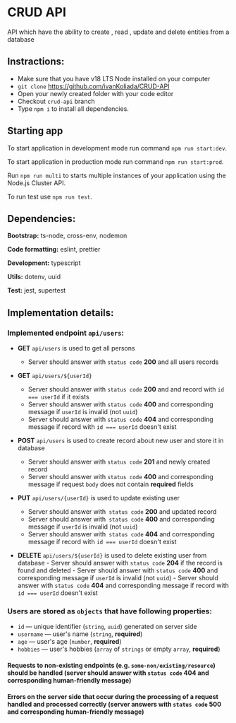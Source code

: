 # CRUD API

API which have the ability to create , read , update and delete entities from a database


## Instractions:

- Make sure that you have v18 LTS Node installed on your computer
- `git clone` https://github.com/ivanKoliada/CRUD-API
- Open your newly created folder with your code editor
- Checkout `crud-api` branch
- Type `npm i` to install all dependencies.
## Starting app

To start application in development mode run command `npm run start:dev`.

To start application in production mode run command `npm run start:prod`. 

Run `npm run multi` to starts multiple instances of your application using the Node.js Cluster API.

To run test use `npm run test`.

## Dependencies:

**Bootstrap:** ts-node, cross-env, nodemon

**Code formatting:** eslint, prettier

**Development:** typescript

**Utils:** dotenv, uuid

**Test:** jest, supertest

## Implementation details:

### Implemented endpoint `api/users`:
- **GET** `api/users` is used to get all persons
    - Server should answer with `status code` **200** and all users records

- **GET** `api/users/${userId}` 
    - Server should answer with `status code` **200** and and record with `id === userId` if it exists
    - Server should answer with `status code` **400** and corresponding message if `userId` is invalid (not `uuid`)
    - Server should answer with `status code` **404** and corresponding message if record with `id === userId` doesn't exist

- **POST** `api/users` is used to create record about new user and store it in database
    - Server should answer with `status code` **201** and newly created record
    - Server should answer with `status code` **400** and corresponding message if request `body` does not contain **required** fields

- **PUT** `api/users/{userId}` is used to update existing user
    - Server should answer with` status code` **200** and updated record
    - Server should answer with` status code` **400** and corresponding message if `userId` is invalid (not `uuid`)
    - Server should answer with` status code` **404** and corresponding message if record with `id === userId` doesn't exist

- **DELETE** `api/users/${userId}` is used to delete existing user from database
        - Server should answer with `status code` **204** if the record is found and deleted
        - Server should answer with `status code` **400** and corresponding message if `userId` is invalid (not `uuid`)
        - Server should answer with `status code` **404** and corresponding message if record with `id === userId` doesn't exist

### Users are stored as `objects` that have following properties:
- `id` — unique identifier (`string`, `uuid`) generated on server side
- `username` — user's name (`string`, **required**)
- `age` — user's age (`number`, **required**)
- `hobbies` — user's hobbies (`array` of `strings` or empty `array`, **required**)

#### Requests to non-existing endpoints (e.g. `some-non/existing/resource`) should be handled (server should answer with `status code` **404** and corresponding human-friendly message)

#### Errors on the server side that occur during the processing of a request handled and processed correctly (server answers with `status code` **500** and corresponding human-friendly message)
